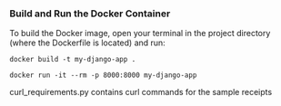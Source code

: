 ### Build and Run the Docker Container

To build the Docker image, open your terminal in the project directory (where the Dockerfile is located) and run:

```
docker build -t my-django-app .
```
```
docker run -it --rm -p 8000:8000 my-django-app
```

curl_requirements.py contains curl commands for the sample receipts